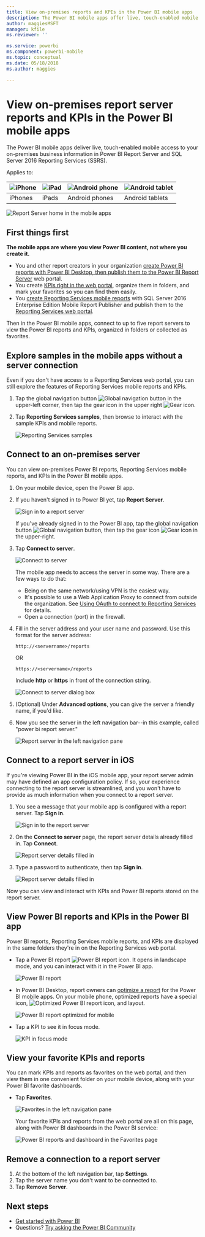 ```yaml
---
title: View on-premises reports and KPIs in the Power BI mobile apps
description: The Power BI mobile apps offer live, touch-enabled mobile access to your on-premises business information in SQL Server Reporting Services and Power BI Report Server.
author: maggiesMSFT
manager: kfile
ms.reviewer: ''

ms.service: powerbi
ms.component: powerbi-mobile
ms.topic: conceptual
ms.date: 05/18/2018
ms.author: maggies

---
```

# View on-premises report server reports and KPIs in the Power BI mobile apps

The Power BI mobile apps deliver live, touch-enabled mobile access to your on-premises business information in Power BI Report Server and SQL Server 2016 Reporting Services (SSRS).

Applies to:

| ![iPhone](media/mobile-app-ssrs-kpis-mobile-on-premises-reports/iphone-logo-50-px.png) | ![iPad](media/mobile-app-ssrs-kpis-mobile-on-premises-reports/ipad-logo-50-px.png) | ![Android phone](media/mobile-app-ssrs-kpis-mobile-on-premises-reports/android-phone-logo-50-px.png) | ![Android tablet](media/mobile-app-ssrs-kpis-mobile-on-premises-reports/android-tablet-logo-50-px.png) |
|:--- |:--- |:--- |:--- |
| iPhones |iPads |Android phones |Android tablets |


![Report Server home in the mobile apps](media/mobile-app-ssrs-kpis-mobile-on-premises-reports/power-bi-ipad-pbi-report-server-home.png)

## First things first
**The mobile apps are where you view Power BI content, not where you create it.**

* You and other report creators in your organization [create Power BI reports with Power BI Desktop, then publish them to the Power BI Report Server](report-server/quickstart-create-powerbi-report.md) web portal. 
* You create [KPIs right in the web portal](https://docs.microsoft.com/sql/reporting-services/working-with-kpis-in-reporting-services), organize them in folders, and mark your favorites so you can find them easily. 
* You [create Reporting Services mobile reports](https://docs.microsoft.com/sql/reporting-services/mobile-reports/create-mobile-reports-with-sql-server-mobile-report-publisher) with SQL Server 2016 Enterprise Edition Mobile Report Publisher and publish them to the [Reporting Services web portal](https://docs.microsoft.com/sql/reporting-services/web-portal-ssrs-native-mode).  

Then in the Power BI mobile apps, connect to up to five report servers to view the Power BI reports and KPIs, organized in folders or collected as favorites. 

## Explore samples in the mobile apps without a server connection
Even if you don't have access to a Reporting Services web portal, you can still explore the features of Reporting Services mobile reports and KPIs. 

1. Tap the global navigation button ![Global navigation button](media/mobile-app-ssrs-kpis-mobile-on-premises-reports/power-bi-iphone-global-nav-button.png) in the upper-left corner, then tap the gear icon in the upper right ![Gear icon](media/mobile-app-ssrs-kpis-mobile-on-premises-reports/power-bi-ios-settings-icon.png).
2. Tap **Reporting Services samples**, then browse to interact with the sample KPIs and mobile reports.
   
   ![Reporting Services samples](media/mobile-app-ssrs-kpis-mobile-on-premises-reports/power-bi-iphone-ssrs-samples.png)

## Connect to an on-premises server
You can view on-premises Power BI reports, Reporting Services mobile reports, and KPIs in the Power BI mobile apps. 

1. On your mobile device, open the Power BI app.
2. If you haven't signed in to Power BI yet, tap **Report Server**.
   
   ![Sign in to a report server](media/mobile-app-ssrs-kpis-mobile-on-premises-reports/power-bi-connect-to-rs-login.png)
   
   If you've already signed in to the Power BI app, tap the global navigation button ![Global navigation button](media/mobile-app-ssrs-kpis-mobile-on-premises-reports/power-bi-iphone-global-nav-button.png), then tap the gear icon ![Gear icon](media/mobile-app-ssrs-kpis-mobile-on-premises-reports/power-bi-ios-settings-icon.png) in the upper-right.
3. Tap **Connect to server**.
   
    ![Connect to server](media/mobile-app-ssrs-kpis-mobile-on-premises-reports/power-bi-android-server-sign-in.png)

     The mobile app needs to access the server in some way. There are a few ways to do that:

    - Being on the same network/using VPN is the easiest way.
    - It's possible to use a Web Application Proxy to connect from outside the organization. See [Using OAuth to connect to Reporting Services](mobile-oauth-ssrs.md) for details. 
    - Open a connection (port) in the firewall.

1. Fill in the server address and your user name and password. Use this format for the server address:
   
     `http://<servername>/reports`
   
     OR
   
     `https://<servername>/reports`
   
   Include **http** or **https** in front of the connection string.
   
    ![Connect to server dialog box](media/mobile-app-ssrs-kpis-mobile-on-premises-reports/power-bi-ios-connect-to-server-dialog.png)
5. (Optional) Under **Advanced options**, you can give the server a friendly name, if you'd like.
6. Now you see the server in the left navigation bar--in this example, called "power bi report server."
   
   ![Report server in the left navigation pane](media/mobile-app-ssrs-kpis-mobile-on-premises-reports/power-bi-iphone-left-nav-report-server.png)

## Connect to a report server in iOS

If you're viewing Power BI in the iOS mobile app, your report server admin may have defined an app configuration policy. If so, your experience connecting to the report server is streamlined, and you won't have to provide as much information when you connect to a report server. 

1. You see a message that your mobile app is configured with a report server. Tap **Sign in**.

    ![Sign in to the report server](media/mobile-app-ssrs-kpis-mobile-on-premises-reports/power-bi-config-server-sign-in.png)

2.  On the **Connect to server** page, the report server details already filled in. Tap **Connect**.

    ![Report server details filled in](media/mobile-app-ssrs-kpis-mobile-on-premises-reports/power-bi-config-connect-server.png)

3. Type a password to authenticate, then tap **Sign in**. 

    ![Report server details filled in](media/mobile-app-ssrs-kpis-mobile-on-premises-reports/power-bi-config-server-address.png)

Now you can view and interact with KPIs and Power BI reports stored on the report server.

## View Power BI reports and KPIs in the Power BI app
Power BI reports, Reporting Services mobile reports, and KPIs are displayed in the same folders they're in on the Reporting Services web portal. 

* Tap a Power BI report ![Power BI report icon](media/mobile-app-ssrs-kpis-mobile-on-premises-reports/power-bi-rs-mobile-report-icon.png). It opens in landscape mode, and you can interact with it in the Power BI app.
  
    ![Power BI report](media/mobile-app-ssrs-kpis-mobile-on-premises-reports/power-bi-iphone-report-server-report.png)
* In Power BI Desktop, report owners can [optimize a report](desktop-create-phone-report.md) for the Power BI mobile apps. On your mobile phone, optimized reports have a special icon, ![Optimized Power BI report icon](media/mobile-app-ssrs-kpis-mobile-on-premises-reports/power-bi-rs-mobile-optimized-icon.png), and layout.
  
    ![Power BI report optimized for mobile](media/mobile-app-ssrs-kpis-mobile-on-premises-reports/power-bi-rs-mobile-optimized-report.png)
* Tap a KPI to see it in focus mode.
  
    ![KPI in focus mode](media/mobile-app-ssrs-kpis-mobile-on-premises-reports/pbi_ipad_ssmrp_tile.png)

## View your favorite KPIs and reports
You can mark KPIs and reports as favorites on the web portal, and then view them in one convenient folder on your mobile device, along with your Power BI favorite dashboards.

* Tap **Favorites**.
  
   ![Favorites in the left navigation pane](media/mobile-app-ssrs-kpis-mobile-on-premises-reports/power-bi-ipad-faves-pbi-report-server-update.png)
  
   Your favorite KPIs and reports from the web portal are all on this page, along with Power BI dashboards in the Power BI service:
  
   ![Power BI reports and dashboard in the Favorites page](media/mobile-app-ssrs-kpis-mobile-on-premises-reports/power-bi-ipad-favorites.png)

## Remove a connection to a report server
1. At the bottom of the left navigation bar, tap **Settings**.
2. Tap the server name you don't want to be connected to.
3. Tap **Remove Server**.

## Next steps
* [Get started with Power BI](service-get-started.md)  
* Questions? [Try asking the Power BI Community](http://community.powerbi.com/)

